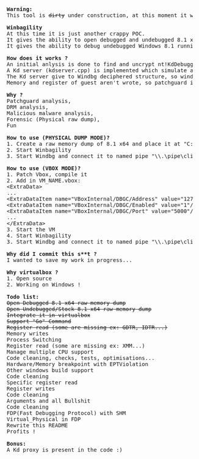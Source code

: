 <pre>
  <b>Warning:</b>
  This tool is <s>dirty</s> under construction, at this moment it will only work for Windows 8.1 x86-64 build 9600 !!

  <b>Winbagility</b>
  At this time it is just another crappy POC.
  It gives the ability to open debugged and undebugged 8.1 x64 RAW  physical memory dump "directly" in WinDbg.
  It gives the ability to debug undebugged Windows 8.1 running in patched Vbox.

  <b>How does it works ?</b>
  An initial anlysis is done to find and uncrypt nt!KdDebuggerDataBlock (dissector.cpp) and important Windows struct KPCR, KPRCB.
  A Kd server (kdserver.cpp) is implemented which simulate a debugged Windows station that received commands thought named pipe.
  The Kd server give to Windbg deciphered structure, so windbg is happy there :)
  Memory and register of guest aren't wrote, so patchguard is happy there too :) 

  <b>Why ?</b>
  Patchguard analysis,
  DRM analysis,
  Malicious malware analysis,
  Forensic (Physical raw dump),
  Fun

  <b>How to use (PHYSICAL DUMP MODE)?</b>
  1. Create a raw memory dump of 8.1 x64 and place it at "C:\8_1_x64.dmp"
  2. Start Winbagility
  3. Start Windbg and connect it to named pipe "\\.\pipe\client

  <b>How to use (VBOX MODE)?</b>
  1. Patch Vbox, compile it
  2. Add in VM_NAME.vbox:
  &lt;ExtraData&gt;
  ...
  &lt;ExtraDataItem name="VBoxInternal/DBGC/Address" value="127.0.0.1"/&gt;
  &lt;ExtraDataItem name="VBoxInternal/DBGC/Enabled" value="1"/&gt;
  &lt;ExtraDataItem name="VBoxInternal/DBGC/Port" value="5000"/&gt;
  ...
  &lt;/ExtraData&gt;
  3. Start the VM
  4. Start Winbagility
  3. Start Windbg and connect it to named pipe "\\.\pipe\client

  <b>Why did I commit this s**t ?</b>
  I wanted to save my work in progress...

  <b>Why virtualbox ?</b>
  1. Open source
  2. Working on Windows !

  <b>Todo list:</b>
  <s>Open Debugged 8.1 x64 raw memory dump</s>
  <s>Open Undebugged/Stock 8.1 x64 raw memory dump</s>
  <s>Integrate it in virtualbox</s>
  <s>Support "Go" Command</s>
  <s>Register read (some are missing ex: GDTR, IDTR...)</s>
  Memory writes
  Process Switching
  Register read (some are missing ex: XMM...)
  Manage multiple CPU support
  Code cleaning, checks, tests, optimisations...
  Hardware/Memory breakpoint with EPTViolation
  Other windows build support
  Code cleaning
  Specific register read
  Register writes
  Code cleaning
  Arguments and all Bullshit
  Code cleaning
  FDP(Fast Debugging Protocol) with SHM
  Virtual_Physical in FDP
  Rewrite this README
  Profits !

  <b>Bonus:</b>
  A Kd proxy is present in the code :)
</pre>
